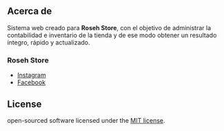 
## Acerca de

Sistema web creado para **Roseh Store**, con el objetivo de administrar la contabilidad e inventario de la tienda y de ese modo obtener un resultado íntegro, rápido y actualizado.

### Roseh Store
- [Instagram](https://www.instagram.com/rosehstore/)
- [Facebook](https://www.facebook.com/profile.php?id=100065816389343)


## License

open-sourced software licensed under the [MIT license](https://opensource.org/licenses/MIT).

